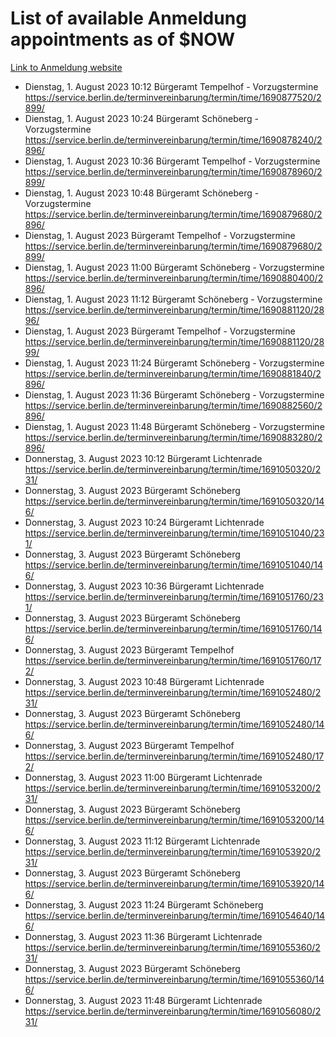 # List of available Anmeldung appointments as of $NOW
[Link to Anmeldung website](https://service.berlin.de/terminvereinbarung/termin/tag.php?termin=1&anliegen[]=120686&dienstleisterlist=122210,122217,327316,122219,327312,122227,327314,122231,327346,122243,327348,122254,122252,329742,122260,329745,122262,329748,122271,327278,122273,327274,122277,327276,330436,122280,327294,122282,327290,122284,327292,122291,327270,122285,327266,122286,327264,122296,327268,150230,329760,122297,327286,122294,327284,122312,329763,122314,329775,122304,327330,122311,327334,122309,327332,317869,122281,327352,122279,329772,122283,122276,327324,122274,327326,122267,329766,122246,327318,122251,327320,122257,327322,122208,327298,122226,327300&herkunft=http%3A%2F%2Fservice.berlin.de%2Fdienstleistung%2F120686%2F)
- Dienstag, 1. August 2023 10:12 Bürgeramt Tempelhof - Vorzugstermine https://service.berlin.de/terminvereinbarung/termin/time/1690877520/2899/
- Dienstag, 1. August 2023 10:24 Bürgeramt Schöneberg - Vorzugstermine https://service.berlin.de/terminvereinbarung/termin/time/1690878240/2896/
- Dienstag, 1. August 2023 10:36 Bürgeramt Tempelhof - Vorzugstermine https://service.berlin.de/terminvereinbarung/termin/time/1690878960/2899/
- Dienstag, 1. August 2023 10:48 Bürgeramt Schöneberg - Vorzugstermine https://service.berlin.de/terminvereinbarung/termin/time/1690879680/2896/
- Dienstag, 1. August 2023  Bürgeramt Tempelhof - Vorzugstermine https://service.berlin.de/terminvereinbarung/termin/time/1690879680/2899/
- Dienstag, 1. August 2023 11:00 Bürgeramt Schöneberg - Vorzugstermine https://service.berlin.de/terminvereinbarung/termin/time/1690880400/2896/
- Dienstag, 1. August 2023 11:12 Bürgeramt Schöneberg - Vorzugstermine https://service.berlin.de/terminvereinbarung/termin/time/1690881120/2896/
- Dienstag, 1. August 2023  Bürgeramt Tempelhof - Vorzugstermine https://service.berlin.de/terminvereinbarung/termin/time/1690881120/2899/
- Dienstag, 1. August 2023 11:24 Bürgeramt Schöneberg - Vorzugstermine https://service.berlin.de/terminvereinbarung/termin/time/1690881840/2896/
- Dienstag, 1. August 2023 11:36 Bürgeramt Schöneberg - Vorzugstermine https://service.berlin.de/terminvereinbarung/termin/time/1690882560/2896/
- Dienstag, 1. August 2023 11:48 Bürgeramt Schöneberg - Vorzugstermine https://service.berlin.de/terminvereinbarung/termin/time/1690883280/2896/
- Donnerstag, 3. August 2023 10:12 Bürgeramt Lichtenrade https://service.berlin.de/terminvereinbarung/termin/time/1691050320/231/
- Donnerstag, 3. August 2023  Bürgeramt Schöneberg https://service.berlin.de/terminvereinbarung/termin/time/1691050320/146/
- Donnerstag, 3. August 2023 10:24 Bürgeramt Lichtenrade https://service.berlin.de/terminvereinbarung/termin/time/1691051040/231/
- Donnerstag, 3. August 2023  Bürgeramt Schöneberg https://service.berlin.de/terminvereinbarung/termin/time/1691051040/146/
- Donnerstag, 3. August 2023 10:36 Bürgeramt Lichtenrade https://service.berlin.de/terminvereinbarung/termin/time/1691051760/231/
- Donnerstag, 3. August 2023  Bürgeramt Schöneberg https://service.berlin.de/terminvereinbarung/termin/time/1691051760/146/
- Donnerstag, 3. August 2023  Bürgeramt Tempelhof https://service.berlin.de/terminvereinbarung/termin/time/1691051760/172/
- Donnerstag, 3. August 2023 10:48 Bürgeramt Lichtenrade https://service.berlin.de/terminvereinbarung/termin/time/1691052480/231/
- Donnerstag, 3. August 2023  Bürgeramt Schöneberg https://service.berlin.de/terminvereinbarung/termin/time/1691052480/146/
- Donnerstag, 3. August 2023  Bürgeramt Tempelhof https://service.berlin.de/terminvereinbarung/termin/time/1691052480/172/
- Donnerstag, 3. August 2023 11:00 Bürgeramt Lichtenrade https://service.berlin.de/terminvereinbarung/termin/time/1691053200/231/
- Donnerstag, 3. August 2023  Bürgeramt Schöneberg https://service.berlin.de/terminvereinbarung/termin/time/1691053200/146/
- Donnerstag, 3. August 2023 11:12 Bürgeramt Lichtenrade https://service.berlin.de/terminvereinbarung/termin/time/1691053920/231/
- Donnerstag, 3. August 2023  Bürgeramt Schöneberg https://service.berlin.de/terminvereinbarung/termin/time/1691053920/146/
- Donnerstag, 3. August 2023 11:24 Bürgeramt Schöneberg https://service.berlin.de/terminvereinbarung/termin/time/1691054640/146/
- Donnerstag, 3. August 2023 11:36 Bürgeramt Lichtenrade https://service.berlin.de/terminvereinbarung/termin/time/1691055360/231/
- Donnerstag, 3. August 2023  Bürgeramt Schöneberg https://service.berlin.de/terminvereinbarung/termin/time/1691055360/146/
- Donnerstag, 3. August 2023 11:48 Bürgeramt Lichtenrade https://service.berlin.de/terminvereinbarung/termin/time/1691056080/231/
